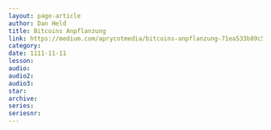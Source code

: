 ```yaml
---
layout: page-article
author: Dan Held
title: Bitcoins Anpflanzung
link: https://medium.com/aprycotmedia/bitcoins-anpflanzung-71ea533b89c5
category: 
date: 1111-11-11
lesson: 
audio: 
audio2: 
audio3: 
star: 
archive: 
series: 
seriesnr: 
---
```

